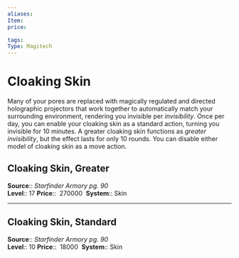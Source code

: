 ```yaml
---
aliases: 
Item:
price:  

tags: 
Type: Magitech
---
```


# Cloaking Skin

Many of your pores are replaced with magically regulated and directed holographic projectors that work together to automatically match your surrounding environment, rendering you invisible per _invisibility_. Once per day, you can enable your cloaking skin as a standard action, turning you invisible for 10 minutes. A greater cloaking skin functions as _greater invisibility_, but the effect lasts for only 10 rounds. You can disable either model of cloaking skin as a move action.  

## Cloaking Skin, Greater

**Source**:: _Starfinder Armory pg. 90_  
**Level**:: 17
**Price**::  270000 
**System**:: Skin  
  

---

## Cloaking Skin, Standard

**Source**:: _Starfinder Armory pg. 90_  
**Level**:: 10
**Price**::  18000 
**System**:: Skin
